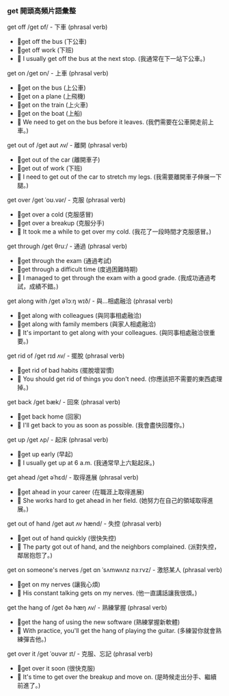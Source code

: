 ### get 開頭高頻片語彙整

get off /ɡet ɒf/ - 下車 (phrasal verb)
 - 📌get off the bus (下公車)
 - 📌get off work (下班)
 - 📝 I usually get off the bus at the next stop. (我通常在下一站下公車。)

get on /ɡet ɒn/ - 上車 (phrasal verb)
 - 📌get on the bus (上公車)
 - 📌get on a plane (上飛機)
 - 📌get on the train (上火車)
 - 📌get on the boat (上船)
 - 📝 We need to get on the bus before it leaves. (我們需要在公車開走前上車。)

get out of /ɡet aʊt ʌv/ - 離開 (phrasal verb)
 - 📌get out of the car (離開車子)
 - 📌get out of work (下班)
 - 📝 I need to get out of the car to stretch my legs. (我需要離開車子伸展一下腿。)

get over /ɡet ˈoʊ.vər/ - 克服 (phrasal verb)
 - 📌get over a cold (克服感冒)
 - 📌get over a breakup (克服分手)
 - 📝 It took me a while to get over my cold. (我花了一段時間才克服感冒。)

get through /ɡet θruː/ - 通過 (phrasal verb)
 - 📌get through the exam (通過考試)
 - 📌get through a difficult time (度過困難時期)
 - 📝 I managed to get through the exam with a good grade. (我成功通過考試，成績不錯。)

get along with /ɡet əˈlɔːŋ wɪð/ - 與...相處融洽 (phrasal verb)
 - 📌get along with colleagues (與同事相處融洽)
 - 📌get along with family members (與家人相處融洽)
 - 📝 It's important to get along with your colleagues. (與同事相處融洽很重要。)

get rid of /ɡet rɪd ʌv/ - 擺脫 (phrasal verb)
 - 📌get rid of bad habits (擺脫壞習慣)
 - 📝 You should get rid of things you don't need. (你應該把不需要的東西處理掉。)

get back /ɡet bæk/ - 回來 (phrasal verb)
 - 📌get back home (回家)
 - 📝 I'll get back to you as soon as possible. (我會盡快回覆你。)

get up /ɡet ʌp/ - 起床 (phrasal verb)
 - 📌get up early (早起)
 - 📝 I usually get up at 6 a.m. (我通常早上六點起床。)

get ahead /ɡet əˈhɛd/ - 取得進展 (phrasal verb)
 - 📌get ahead in your career (在職涯上取得進展)
 - 📝 She works hard to get ahead in her field. (她努力在自己的領域取得進展。)

get out of hand /ɡet aʊt ʌv hænd/ - 失控 (phrasal verb)
 - 📌get out of hand quickly (很快失控)
 - 📝 The party got out of hand, and the neighbors complained. (派對失控，鄰居抱怨了。)

get on someone's nerves /ɡet ɑn ˈsʌmwʌnz nɜːrvz/ - 激怒某人 (phrasal verb)
 - 📌get on my nerves (讓我心煩)
 - 📝 His constant talking gets on my nerves. (他一直講話讓我很煩。)

get the hang of /ɡet ðə hæŋ ʌv/ - 熟練掌握 (phrasal verb)
 - 📌get the hang of using the new software (熟練掌握新軟體)
 - 📝 With practice, you'll get the hang of playing the guitar. (多練習你就會熟練彈吉他。)

get over it /ɡet ˈoʊvər ɪt/ - 克服、忘記 (phrasal verb)
 - 📌get over it soon (很快克服)
 - 📝 It's time to get over the breakup and move on. (是時候走出分手、繼續前進了。)
